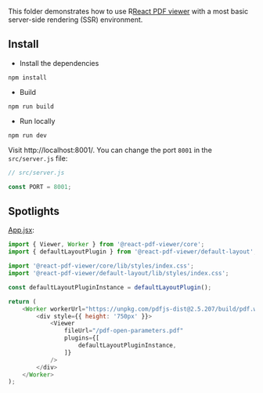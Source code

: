 This folder demonstrates how to use R[React PDF viewer](https://react-pdf-viewer.dev) with a most basic server-side rendering (SSR) environment.

## Install

* Install the dependencies

~~~ console
npm install
~~~

* Build

~~~ console
npm run build
~~~

* Run locally

~~~ console
npm run dev
~~~

Visit http://localhost:8001/. You can change the port `8001` in the `src/server.js` file: 

~~~ javascript
// src/server.js

const PORT = 8001;
~~~

## Spotlights

[App.jsx](src/App.jsx):

~~~ javascript
import { Viewer, Worker } from '@react-pdf-viewer/core';
import { defaultLayoutPlugin } from '@react-pdf-viewer/default-layout';

import '@react-pdf-viewer/core/lib/styles/index.css';
import '@react-pdf-viewer/default-layout/lib/styles/index.css';

const defaultLayoutPluginInstance = defaultLayoutPlugin();

return (
    <Worker workerUrl="https://unpkg.com/pdfjs-dist@2.5.207/build/pdf.worker.js">
        <div style={{ height: '750px' }}>
            <Viewer
                fileUrl="/pdf-open-parameters.pdf"
                plugins={[
                    defaultLayoutPluginInstance,
                ]}
            />
        </div>
    </Worker>
);
~~~
